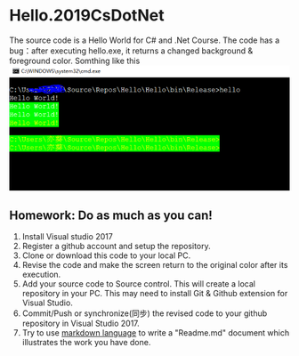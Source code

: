 # Hello.2019CsDotNet
The source code is a Hello World for C# and .Net Course.
The code has a bug：after executing hello.exe, it returns a changed background & foreground color.
Somthing like this ![screen ](picture/screencut-hello.PNG)

## Homework: Do as much as you can!

1. Install Visual studio 2017
2. Register a github account and setup the repository.
3. Clone or download this code to your local PC.
4. Revise the code and make the screen return to the original color after its execution.
5. Add your source code to Source control. This will create a local repository in your PC.
   This may need to install Git & Github extension for Visual Studio.
6. Commit/Push or synchronize(同步) the revised code to your github repository in Visual Studio 2017.
7. Try to use [markdown language](https://github.com/adam-p/markdown-here/wiki/Markdown-Cheatsheet)
   to write a "Readme.md" document which illustrates the work you have done.

